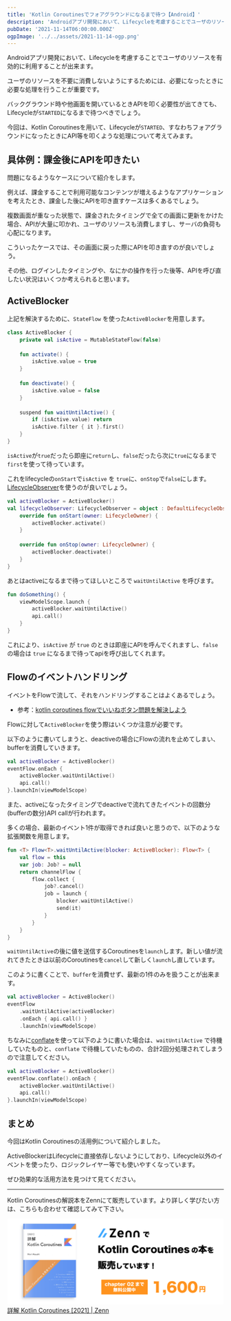 ```yaml
---
title: 'Kotlin Coroutinesでフォアグラウンドになるまで待つ【Android】'
description: 'Androidアプリ開発において、Lifecycleを考慮することでユーザのリソースを有効的に利用することが出来ます。\nユーザのリソースを不要に消費しないようにするためには、必要になったときに必要な処理を行うことが重要です。\nバックグラウンド時や他画面を開いているときAPIを叩く必要性が出てきても、LifecycleがSTARTEDになるまで待つべきでしょう。\n今回は、Kotlin Coroutinesを用いて、LifecycleがSTARTED、すなわちフォアグラウンドになったときにAPI等を叩くような処理について考えてみます。'
pubDate: '2021-11-14T06:00:00.000Z'
ogpImage: '../../assets/2021-11-14-ogp.png'
---
```


Androidアプリ開発において、Lifecycleを考慮することでユーザのリソースを有効的に利用することが出来ます。

ユーザのリソースを不要に消費しないようにするためには、必要になったときに必要な処理を行うことが重要です。

バックグラウンド時や他画面を開いているときAPIを叩く必要性が出てきても、Lifecycleが`STARTED`になるまで待つべきでしょう。

今回は、Kotlin Coroutinesを用いて、Lifecycleが`STARTED`、すなわちフォアグラウンドになったときにAPI等を叩くような処理について考えてみます。

## 具体例：課金後にAPIを叩きたい
問題になるようなケースについて紹介をします。

例えば、課金することで利用可能なコンテンツが増えるようなアプリケーションを考えたとき、課金した後にAPIを叩き直すケースは多くあるでしょう。

複数画面が重なった状態で、課金されたタイミングで全ての画面に更新をかけた場合、APIが大量に叩かれ、ユーザのリソースも消費しますし、サーバの負荷も心配になります。

こういったケースでは、その画面に戻った際にAPIを叩き直すのが良いでしょう。

その他、ログインしたタイミングや、なにかの操作を行った後等、APIを呼び直したい状況はいくつか考えられると思います。

## ActiveBlocker
上記を解決するために、`StateFlow` を使った`ActiveBlocker`を用意します。

```kotlin
class ActiveBlocker {
    private val isActive = MutableStateFlow(false)

    fun activate() {
        isActive.value = true
    }

    fun deactivate() {
        isActive.value = false
    }

    suspend fun waitUntilActive() {
        if (isActive.value) return
        isActive.filter { it }.first()
    }
}
```

`isActive`が`true`だったら即座に`return`し、`false`だったら次に`true`になるまで`first`を使って待っています。

これをlifecycleの`onStart`で`isActive` を `true`に、`onStop`で`false`にします。[LifecycleObserver](https://developer.android.com/reference/androidx/lifecycle/LifecycleObserver)を使うのが良いでしょう。

```kotlin
val activeBlocker = ActiveBlocker()
val lifecycleObserver: LifecycleObserver = object : DefaultLifecycleObserver {
    override fun onStart(owner: LifecycleOwner) {
        activeBlocker.activate()
    }

    override fun onStop(owner: LifecycleOwner) {
        activeBlocker.deactivate()
    }
}
```

あとはactiveになるまで待ってほしいところで `waitUntilActive` を呼びます。

```kotlin
fun doSomething() {
    viewModelScope.launch {
        activeBlocker.waitUntilActive()
        api.call()
    }
}
```

これにより、`isActive` が `true` のときは即座にAPIを呼んでくれますし、`false` の場合は `true` になるまで待ってapiを呼び出してくれます。

## Flowのイベントハンドリング
イベントをFlowで流して、それをハンドリングすることはよくあるでしょう。

* 参考：[kotlin coroutines flowでいいねボタン問題を解決しよう](https://at-sushi.work/blog/7)

Flowに対して`ActiveBlocker`を使う際はいくつか注意が必要です。

以下のように書いてしまうと、deactiveの場合にFlowの流れを止めてしまい、bufferを消費していきます。

```kotlin
val activeBlocker = ActiveBlocker()
eventFlow.onEach {
    activeBlocker.waitUntilActive()
    api.call()
}.launchIn(viewModelScope)
```

また、activeになったタイミングでdeactiveで流れてきたイベントの回数分(bufferの数分)API callが行われます。

多くの場合、最新のイベント1件が取得できれば良いと思うので、以下のような拡張関数を用意します。

```kotlin
fun <T> Flow<T>.waitUntilActive(blocker: ActiveBlocker): Flow<T> {
    val flow = this
    var job: Job? = null
    return channelFlow {
        flow.collect {
            job?.cancel()
            job = launch {
                blocker.waitUntilActive()
                send(it)
            }
        }
    }
}
```

`waitUntilActive`の後に値を送信するCoroutinesを`launch`します。新しい値が流れてきたときは以前のCoroutinesを`cancel`して新しく`launch`し直しています。

このように書くことで、`buffer`を消費せず、最新の1件のみを扱うことが出来ます。

```kotlin
val activeBlocker = ActiveBlocker()
eventFlow
    .waitUntilActive(activeBlocker)
    .onEach { api.call() }
    .launchIn(viewModelScope)
```

ちなみに[conflate](https://kotlin.github.io/kotlinx.coroutines/kotlinx-coroutines-core/kotlinx.coroutines.flow/conflate.html)を使って以下のように書いた場合は、`waitUntilActive` で待機していたものと、`conflate` で待機していたものの、合計2回分処理されてしまうので注意してください。

```kotlin
val activeBlocker = ActiveBlocker()
eventFlow.conflate().onEach {
    activeBlocker.waitUntilActive()
    api.call()
}.launchIn(viewModelScope)
```

## まとめ
今回はKotlin Coroutinesの活用例について紹介しました。

ActiveBlockerはLifecycleに直接依存しないようにしており、Lifecycle以外のイベントを使ったり、ロジックレイヤー等でも使いやすくなっています。

ぜひ効果的な活用方法を見つけて見てください。

---

Kotlin Coroutinesの解説本をZennにて販売しています。より詳しく学びたい方は、こちらも合わせて確認してみて下さい。

[![](../../assets/zenn-coroutines-pr.png)](https://zenn.dev/at_sushi_at/books/edf63219adfc31)
[詳解 Kotlin Coroutines \[2021\] | Zenn](https://zenn.dev/at_sushi_at/books/edf63219adfc31)